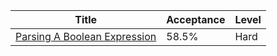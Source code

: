| Title                                                                                      | Acceptance   | Level   |
|--------------------------------------------------------------------------------------------|--------------|---------|
| [Parsing A Boolean Expression](https://leetcode.com/problems/parsing-a-boolean-expression) | 58.5%        | Hard    |